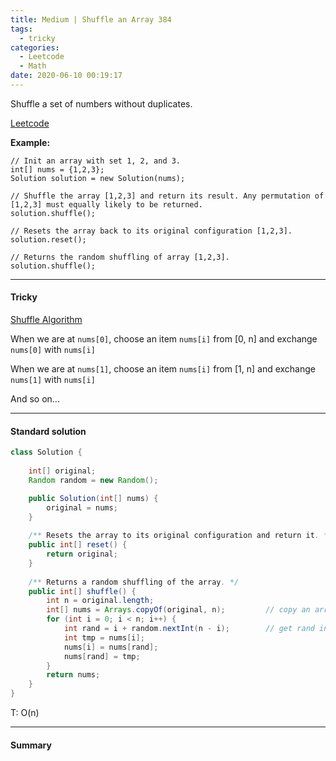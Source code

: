 ```yaml
---
title: Medium | Shuffle an Array 384
tags:
  - tricky
categories:
  - Leetcode
  - Math
date: 2020-06-10 00:19:17
---
```


Shuffle a set of numbers without duplicates.

[Leetcode](https://leetcode.com/problems/shuffle-an-array/)

<!--more-->

**Example:**

```
// Init an array with set 1, 2, and 3.
int[] nums = {1,2,3};
Solution solution = new Solution(nums);

// Shuffle the array [1,2,3] and return its result. Any permutation of [1,2,3] must equally likely to be returned.
solution.shuffle();

// Resets the array back to its original configuration [1,2,3].
solution.reset();

// Returns the random shuffling of array [1,2,3].
solution.shuffle();
```

---

#### Tricky 

[Shuffle Algorithm]([https://en.wikipedia.org/wiki/Fisher%E2%80%93Yates_shuffle](https://en.wikipedia.org/wiki/Fisher–Yates_shuffle))

When we are at `nums[0]`, choose an item `nums[i]` from [0, n] and exchange `nums[0]` with `nums[i]`

When we are at `nums[1]`, choose an item `nums[i]` from [1, n] and exchange `nums[1]` with `nums[i]`

And so on...

---

#### Standard solution  

```java
class Solution {
    
    int[] original;
    Random random = new Random();

    public Solution(int[] nums) {
        original = nums;
    }
    
    /** Resets the array to its original configuration and return it. */
    public int[] reset() {
        return original;
    }
    
    /** Returns a random shuffling of the array. */
    public int[] shuffle() {
        int n = original.length;
        int[] nums = Arrays.copyOf(original, n);         // copy an array
        for (int i = 0; i < n; i++) {
            int rand = i + random.nextInt(n - i);        // get rand int from [i, n]
            int tmp = nums[i];
            nums[i] = nums[rand];
            nums[rand] = tmp;
        }
        return nums;
    }
}
```

T: O(n)

---

#### Summary 

